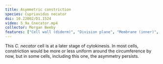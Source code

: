 ```yaml
---
title: Asymmetric constriction
species: Cupriavidus necator 
doi: 10.22002/D1.1524
video: 5_9a_Cnecator.mp4
collector: Morgan Beeby
features: ["Cell wall (diderm)", "Division plane", "Membrane (inner)", "Membrane (outer)", "Storage granules"]
---
```


This *C. necator* cell is at a later stage of cytokinesis. In most cells, constriction would be more or less uniform around the circumference by now, but in some cells, including this one, the asymmetry persists.

